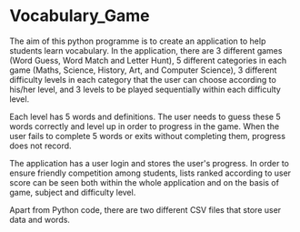 # Vocabulary_Game

The aim of this python programme is to create an application to help students learn vocabulary. In the application, there are 3 different games (Word Guess, Word Match and Letter Hunt), 5 different categories in each game (Maths, Science, History, Art, and Computer Science), 3 different difficulty levels in each category that the user can choose according to his/her level, and 3 levels to be played sequentially within each difficulty level.

Each level has 5 words and definitions. The user needs to guess these 5 words correctly and level up in order to progress in the game. When the user fails to complete 5 words or exits without completing them, progress does not record.

The application has a user login and stores the user's progress. In order to ensure friendly competition among students, lists ranked according to user score can be seen both within the whole application and on the basis of game, subject and difficulty level.

Apart from Python code, there are two different CSV files that store user data and words.
